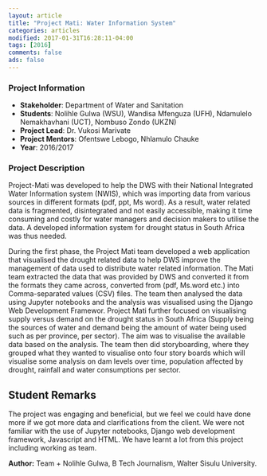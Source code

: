 ```yaml
---
layout: article
title: "Project Mati: Water Information System"
categories: articles
modified: 2017-01-31T16:28:11-04:00
tags: [2016]
comments: false
ads: false
---
```



### Project Information

* **Stakeholder**: Department of Water and Sanitation
* **Students**: Nolihle Gulwa (WSU), Wandisa Mfenguza (UFH), Ndamulelo Nemakhavhani (UCT), Nombuso Zondo (UKZN)
* **Project Lead**: Dr. Vukosi Marivate
* **Project Mentors**: Ofentswe Lebogo, Nhlamulo Chauke
* **Year**: 2016/2017

### Project Description

Project-Mati was developed to help the DWS with their National Integrated Water Information system (NWIS), which was importing data from various sources in different formats (pdf, ppt,  Ms word). As a result, water related data is fragmented, disintegrated and not easily accessible, making it time consuming and costly for water managers and decision makers to utilise the data. A developed information system for drought status in South Africa was thus needed.

During the first phase, the Project Mati team developed a web application that visualised the drought related data to help DWS improve the management of data used to distribute water related information. The Mati team extracted the data that was provided by DWS and converted it from the formats they came across, converted from (pdf, Ms.word etc.) into Comma-separated values (CSV) files. The team then analysed the data using Jupyter notebooks and the analysis was visualised using the Django Web Development Framewor. Project Mati further focused on visualising supply versus demand on the drought status in South Africa (Supply being the sources of water and demand being the amount of water being used such as per province, per sector). The aim was to visualise the available data based on the analysis. The team then did storyboarding, where they grouped what they wanted to visualise onto four story boards which will visualise some analysis on dam levels over time, population affected by drought, rainfall and  water consumptions per sector.

## Student Remarks

The project was engaging and beneficial, but we feel we could have done more if we got more data and clarifications from the client. We were not familiar with the use of Jupyter notebooks, Django web development framework, Javascript and HTML. We have learnt a lot from this project including working as team.

**Author:** Team + Nolihle Gulwa, B Tech Journalism, Walter Sisulu University.
